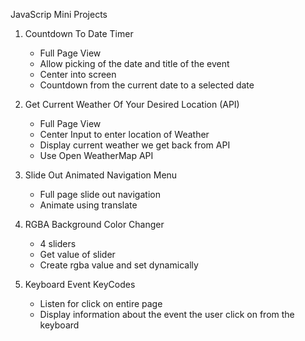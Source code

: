 JavaScrip Mini Projects

1. Countdown To Date Timer

   - Full Page View
   - Allow picking of the date and title of the event
   - Center into screen
   - Countdown from the current date to a selected date

2. Get Current Weather Of Your Desired Location (API)

   - Full Page View
   - Center Input to enter location of Weather
   - Display current weather we get back from API
   - Use Open WeatherMap API

3. Slide Out Animated Navigation Menu

   - Full page slide out navigation
   - Animate using translate

4. RGBA Background Color Changer

   - 4 sliders
   - Get value of slider
   - Create rgba value and set dynamically

5. Keyboard Event KeyCodes

   - Listen for click on entire page
   - Display information about the event the user click on from the keyboard
